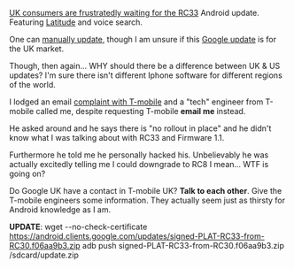 [UK consumers are frustratedly waiting for the
RC33](http://twitter.com/androidg1update) Android update. Featuring
[Latitude](http://google.com/latitude/) and voice search.

One can [manually
update](http://www.mobilecrunch.com/2009/02/05/how-to-get-rc33-on-your-g1-without-the-wait/),
though I am unsure if this [Google
update](https://android.clients.google.com/updates/signed-PLAT-RC33-from-RC30.f06aa9b3.zip)
is for the UK market.

Though, then again... WHY should there be a difference between UK & US updates?
I'm sure there isn't different Iphone software for different regions of the
world.

I lodged an email [complaint with
T-mobile](http://support.t-mobile.co.uk/help-and-support/index?page=html&cat=CONTACTUS)
and a  "tech" engineer from T-mobile called me, despite requesting T-mobile
**email me** instead.

He asked around and he says there is "no rollout in place" and he didn't know
what I was talking about with RC33 and Firmware 1.1.

Furthermore he told me he personally hacked his. Unbelievably he was actually
excitedly telling me I could downgrade to RC8 I mean... WTF is going on?

Do Google UK have a contact in T-mobile UK? **Talk to each other**. Give the
T-mobile engineers some information. They actually seem just as thirsty for
Android knowledge as I am.

**UPDATE**:
	wget --no-check-certificate https://android.clients.google.com/updates/signed-PLAT-RC33-from-RC30.f06aa9b3.zip
	adb push signed-PLAT-RC33-from-RC30.f06aa9b3.zip /sdcard/update.zip
